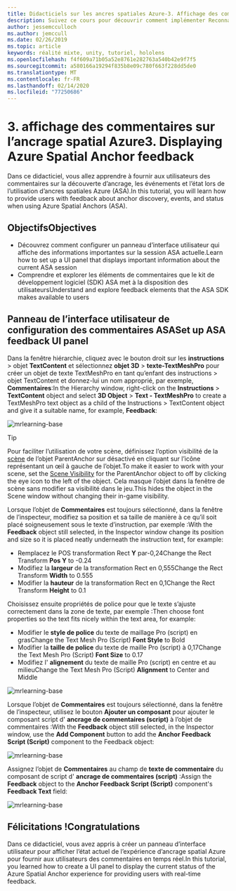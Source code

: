 ```yaml
---
title: Didacticiels sur les ancres spatiales Azure-3. Affichage des commentaires sur l’ancrage spatial Azure
description: Suivez ce cours pour découvrir comment implémenter Reconnaissance faciale Azure au sein d’une application de réalité mixte.
author: jessemcculloch
ms.author: jemccull
ms.date: 02/26/2019
ms.topic: article
keywords: réalité mixte, unity, tutoriel, hololens
ms.openlocfilehash: f4f609a71b05a52e8761e282763a540b42e9f7f5
ms.sourcegitcommit: a580166a19294f835b8e09c780f663f228dd5de0
ms.translationtype: MT
ms.contentlocale: fr-FR
ms.lasthandoff: 02/14/2020
ms.locfileid: "77250686"
---
```

# <a name="3-displaying-azure-spatial-anchor-feedback"></a><span data-ttu-id="f46d8-105">3. affichage des commentaires sur l’ancrage spatial Azure</span><span class="sxs-lookup"><span data-stu-id="f46d8-105">3. Displaying Azure Spatial Anchor feedback</span></span>

<span data-ttu-id="f46d8-106">Dans ce didacticiel, vous allez apprendre à fournir aux utilisateurs des commentaires sur la découverte d’ancrage, les événements et l’état lors de l’utilisation d’ancres spatiales Azure (ASA).</span><span class="sxs-lookup"><span data-stu-id="f46d8-106">In this tutorial, you will learn how to provide users with feedback about anchor discovery, events, and status when using Azure Spatial Anchors (ASA).</span></span>

## <a name="objectives"></a><span data-ttu-id="f46d8-107">Objectifs</span><span class="sxs-lookup"><span data-stu-id="f46d8-107">Objectives</span></span>

* <span data-ttu-id="f46d8-108">Découvrez comment configurer un panneau d’interface utilisateur qui affiche des informations importantes sur la session ASA actuelle.</span><span class="sxs-lookup"><span data-stu-id="f46d8-108">Learn how to set up a UI panel that displays important information about the current ASA session</span></span>
* <span data-ttu-id="f46d8-109">Comprendre et explorer les éléments de commentaires que le kit de développement logiciel (SDK) ASA met à la disposition des utilisateurs</span><span class="sxs-lookup"><span data-stu-id="f46d8-109">Understand and explore feedback elements that the ASA SDK makes available to users</span></span>

## <a name="set-up-asa-feedback-ui-panel"></a><span data-ttu-id="f46d8-110">Panneau de l’interface utilisateur de configuration des commentaires ASA</span><span class="sxs-lookup"><span data-stu-id="f46d8-110">Set up ASA feedback UI panel</span></span>

<span data-ttu-id="f46d8-111">Dans la fenêtre hiérarchie, cliquez avec le bouton droit sur les **instructions** > objet **TextContent** et sélectionnez **objet 3D** > **texte-TextMeshPro** pour créer un objet de texte TextMeshPro en tant qu’enfant des instructions > objet TextContent et donnez-lui un nom approprié, par exemple, **Commentaires**:</span><span class="sxs-lookup"><span data-stu-id="f46d8-111">In the Hierarchy window, right-click on the **Instructions** > **TextContent** object and select **3D Object** > **Text - TextMeshPro** to create a TextMeshPro text object as a child of the Instructions > TextContent object and give it a suitable name, for example, **Feedback**:</span></span>

![mrlearning-base](images/mrlearning-asa/tutorial3-section1-step1-1.png)

> [!TIP]
> <span data-ttu-id="f46d8-113">Pour faciliter l’utilisation de votre scène, définissez l’option visibilité de la <a href="https://docs.unity3d.com/Manual/SceneVisibility.html" target="_blank">scène</a> de l’objet ParentAnchor sur désactivé en cliquant sur l’icône représentant un œil à gauche de l’objet.</span><span class="sxs-lookup"><span data-stu-id="f46d8-113">To make it easier to work with your scene, set the  <a href="https://docs.unity3d.com/Manual/SceneVisibility.html" target="_blank">Scene Visibility</a> for the ParentAnchor object to off by clicking the eye icon to the left of the object.</span></span> <span data-ttu-id="f46d8-114">Cela masque l’objet dans la fenêtre de scène sans modifier sa visibilité dans le jeu.</span><span class="sxs-lookup"><span data-stu-id="f46d8-114">This hides the object in the Scene window without changing their in-game visibility.</span></span>

<span data-ttu-id="f46d8-115">Lorsque l’objet de **Commentaires** est toujours sélectionné, dans la fenêtre de l’inspecteur, modifiez sa position et sa taille de manière à ce qu’il soit placé soigneusement sous le texte d’instruction, par exemple :</span><span class="sxs-lookup"><span data-stu-id="f46d8-115">With the **Feedback** object still selected, in the Inspector window change its position and size so it is placed neatly underneath the instruction text, for example:</span></span>

* <span data-ttu-id="f46d8-116">Remplacez le POS transformation Rect **Y** par-0,24</span><span class="sxs-lookup"><span data-stu-id="f46d8-116">Change the Rect Transform **Pos Y** to -0.24</span></span>
* <span data-ttu-id="f46d8-117">Modifiez la **largeur** de la transformation Rect en 0,555</span><span class="sxs-lookup"><span data-stu-id="f46d8-117">Change the Rect Transform **Width** to 0.555</span></span>
* <span data-ttu-id="f46d8-118">Modifier la **hauteur** de la transformation Rect en 0,1</span><span class="sxs-lookup"><span data-stu-id="f46d8-118">Change the Rect Transform **Height** to 0.1</span></span>

<span data-ttu-id="f46d8-119">Choisissez ensuite propriétés de police pour que le texte s’ajuste correctement dans la zone de texte, par exemple :</span><span class="sxs-lookup"><span data-stu-id="f46d8-119">Then choose font properties so the text fits nicely within the text area, for example:</span></span>

* <span data-ttu-id="f46d8-120">Modifier le **style de police** du texte de maillage Pro (script) en gras</span><span class="sxs-lookup"><span data-stu-id="f46d8-120">Change the Text Mesh Pro (Script) **Font Style** to Bold</span></span>
* <span data-ttu-id="f46d8-121">Modifier la **taille de police** du texte de maille Pro (script) à 0,17</span><span class="sxs-lookup"><span data-stu-id="f46d8-121">Change the Text Mesh Pro (Script) **Font Size** to 0.17</span></span>
* <span data-ttu-id="f46d8-122">Modifiez l' **alignement** du texte de maille Pro (script) en centre et au milieu</span><span class="sxs-lookup"><span data-stu-id="f46d8-122">Change the Text Mesh Pro (Script) **Alignment** to Center and Middle</span></span>

![mrlearning-base](images/mrlearning-asa/tutorial3-section1-step1-2.png)

<span data-ttu-id="f46d8-124">Lorsque l’objet de **Commentaires** est toujours sélectionné, dans la fenêtre de l’inspecteur, utilisez le bouton **Ajouter un composant** pour ajouter le composant script d' **ancrage de commentaires (script)** à l’objet de commentaires :</span><span class="sxs-lookup"><span data-stu-id="f46d8-124">With the **Feedback** object still selected, in the Inspector window, use the **Add Component** button to add the **Anchor Feedback Script (Script)** component to the Feedback object:</span></span>

![mrlearning-base](images/mrlearning-asa/tutorial3-section1-step1-3.png)

<span data-ttu-id="f46d8-126">Assignez l’objet de **Commentaires** au champ de **texte de commentaire** du composant de script d' **ancrage de commentaires (script)** :</span><span class="sxs-lookup"><span data-stu-id="f46d8-126">Assign the **Feedback** object to the **Anchor Feedback Script (Script)** component's **Feedback Text** field:</span></span>

![mrlearning-base](images/mrlearning-asa/tutorial3-section1-step1-4.png)

## <a name="congratulations"></a><span data-ttu-id="f46d8-128">Félicitations !</span><span class="sxs-lookup"><span data-stu-id="f46d8-128">Congratulations</span></span>

<span data-ttu-id="f46d8-129">Dans ce didacticiel, vous avez appris à créer un panneau d’interface utilisateur pour afficher l’état actuel de l’expérience d’ancrage spatial Azure pour fournir aux utilisateurs des commentaires en temps réel.</span><span class="sxs-lookup"><span data-stu-id="f46d8-129">In this tutorial, you learned how to create a UI panel to display the current status of the Azure Spatial Anchor experience for providing users with real-time feedback.</span></span>
